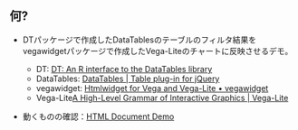 ## 何?

- DTパッケージで作成したDataTablesのテーブルのフィルタ結果をvegawidgetパッケージで作成したVega-Liteのチャートに反映させるデモ。
    - DT: [DT: An R interface to the DataTables library](https://rstudio.github.io/DT/)
    - DataTables: [DataTables | Table plug-in for jQuery](https://datatables.net/)
    - vegawidget: [Htmlwidget for Vega and Vega-Lite • vegawidget](https://vegawidget.github.io/vegawidget/index.html)
    - Vega-Lite[A High-Level Grammar of Interactive Graphics | Vega-Lite](https://vega.github.io/vega-lite/)

- 動くものの確認：[HTML Document Demo](https://nozma.github.io/datatables_with_vega/html_document.html)
